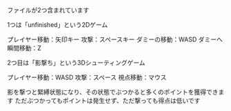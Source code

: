 ファイルが2つ含まれています

1つは「unfinished」という2Dゲーム

プレイヤー移動：矢印キー
攻撃：スペースキー
ダミーの移動：WASD
ダミーへ瞬間移動：Z

2つ目は「影撃ち」という3Dシューティングゲーム

プレイヤー移動：WASD
攻撃：スペース
視点移動：マウス

影を撃つと緊縛状態になり、その状態でぶつかると多くのポイントを獲得できます
ただぶつかってもポイントは発生せず、ただ撃っても得点は低いです
